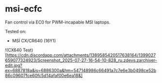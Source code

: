 # msi-ecfc
Fan control via EC0 for PWM-incapable MSI laptops.



Tested on:
* MSİ CX/CR640 (16Y1)

!(CX640 Test)[https://cdn.discordapp.com/attachments/1389585420517638164/1399027659077324923/Screenshot_2025-07-27-16-54-10-828_ru.zdevs.zarchiver-edit.jpg?ex=6887818a&is=6886300a&hm=547148986c66491a7c7e6e3b0498ce52b86c09607fce60fc5d14afaf00e6ea18&]